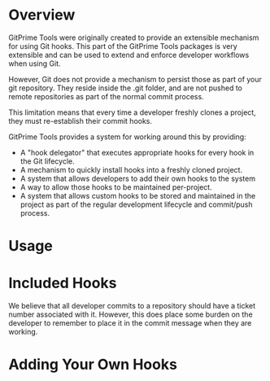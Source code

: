 # Overview
GitPrime Tools were originally created to provide an extensible mechanism for using Git hooks.  This
part of the GitPrime Tools packages is very extensible and can be used to extend and enforce developer
workflows when using Git.

However, Git does not provide a mechanism to persist those as part of your git repository.  They reside
inside the .git folder, and are not pushed to remote repositories as part of the normal commit
process.

This limitation means that every time a developer freshly clones a project, they must re-establish their
commit hooks.

GitPrime Tools provides a system for working around this by providing:

* A "hook delegator" that executes appropriate hooks for every hook in the Git lifecycle.
* A mechanism to quickly install hooks into a freshly cloned project.
* A system that allows developers to add their own hooks to the system
* A way to allow those hooks to be maintained per-project.
* A system that allows custom hooks to be stored and maintained in the project as part of the regular
development lifecycle and commit/push process. 

# Usage


# Included Hooks
We believe that all developer commits to a repository should have a ticket number associated with it.
However, this does place some burden on the developer to remember to place it in the commit message
when they are working.

# Adding Your Own Hooks
